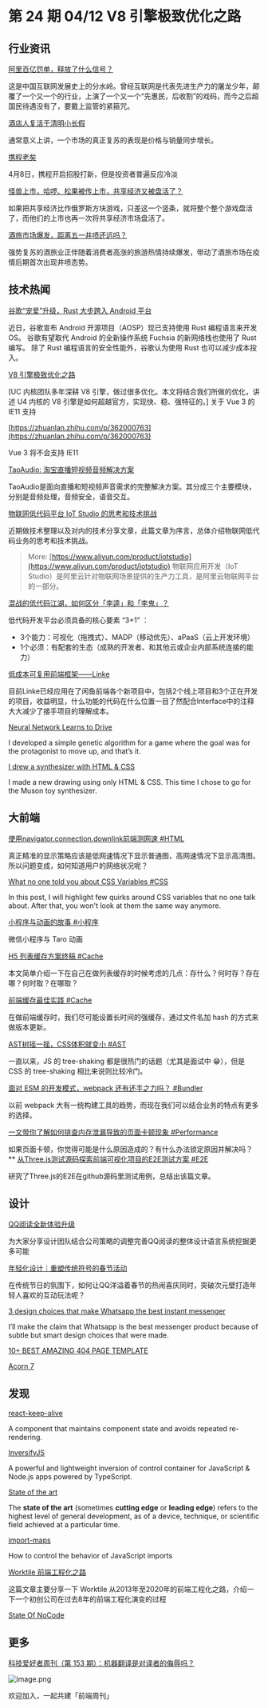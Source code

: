 # 第 24 期 04/12 V8 引擎极致优化之路
## 行业资讯
[阿里百亿罚单，释放了什么信号？](https://mp.weixin.qq.com/s/AT1kiYMf0E1UCUksfO1SqQ)

这是中国互联网发展史上的分水岭。曾经互联网是代表先进生产力的屠龙少年，颠覆了一个又一个的行业，上演了一个又一个“先惠民，后收割”的戏码，而今之后超国民待遇没有了，要戴上监管的紧箍咒。

[酒店人复活于清明小长假](https://mp.weixin.qq.com/s/B1cs-pKmFS2HjVn-1Urn_g)

通常意义上讲，一个市场的真正复苏的表现是价格与销量同步增长。

[携程老矣](https://mp.weixin.qq.com/s/CYZPt8RoGVYh0QVd5zzxAQ)

4月8日，携程开启招股打新，但是投资者普遍反应冷淡

[怪兽上市，哈啰、松果被传上市，共享经济又被盘活了？](https://mp.weixin.qq.com/s/xdAqveGRSNFMXdKvmArjvw)

如果把共享经济比作俄罗斯方块游戏，只差这一个竖条，就将整个整个游戏盘活了，而他们的上市也再一次将共享经济市场盘活了。

[酒旅市场爆发，距离五一井喷还远吗？](https://mp.weixin.qq.com/s/0Uls3BhH5EAX-PPF2Pglwg)

强势复苏的酒旅业正伴随着消费者高涨的旅游热情持续爆发，带动了酒旅市场在疫情后期首次出现井喷态势。

## 技术热闻
[谷歌“宠爱”升级，Rust 大步跨入 Android 平台](https://mp.weixin.qq.com/s/90QxczkGwdE48ScalA_PKg)

近日，谷歌宣布 Android 开源项目（AOSP）现已支持使用 Rust 编程语言来开发 OS。
谷歌有望取代 Android 的全新操作系统 Fuchsia 的新网络栈也使用了 Rust 编写。
除了 Rust 编程语言的安全性能外，谷歌认为使用 Rust 也可以减少成本投入。

[V8 引擎极致优化之路](https://mp.weixin.qq.com/s/zJL_98Pp0Gx1ixeZB46sRA)

[UC 内核团队多年深耕 V8 引擎，做过很多优化。本文将结合我们所做的优化，讲述 U4 内核的 V8 引擎是如何超越官方，实现快、稳、强特征的。] 关于 Vue 3 的 IE11 支持

[https://zhuanlan.zhihu.com/p/362000763](https://zhuanlan.zhihu.com/p/362000763)

Vue 3 将不会支持 IE11

[TaoAudio: 淘宝直播短视频音频解决方案](https://mp.weixin.qq.com/s/YExt0D_7hUt-GMUsr-AK8A)

TaoAudio是面向直播和短视频声音需求的完整解决方案。其分成三个主要模块，分别是音频处理，音频安全，语音交互。

[物联网低代码平台 IoT Studio 的思考和技术挑战](https://mp.weixin.qq.com/s/xJj7WKjvixwCL_2w_X2RmA)

近期做技术整理以及对内的技术分享文章，此篇文章为序言，总体介绍物联网低代码业务的思考和技术挑战。
> More: [https://www.aliyun.com/product/iotstudio](https://www.aliyun.com/product/iotstudio)
> 物联网应用开发（IoT Studio）是阿里云针对物联网场景提供的生产力工具，是阿里云物联网平台的一部分。


[混战的低代码江湖，如何区分「李逵」和「李鬼」？](https://mp.weixin.qq.com/s/TC3xP-qQzQflU2_VpDHQTQ)

低代码开发平台必须具备的核心要素 “3+1” ：

- 3个能力：可视化（拖拽式）、MADP（移动优先）、aPaaS（云上开发环境）
- 1个必须：有配套的生态（成熟的开发者、和其他云或企业内部系统连接的能力）

[低成本可复用前端框架——Linke](https://mp.weixin.qq.com/s/uv_h2cePAEVo6zElKVdL1A)

目前Linke已经应用在了闲鱼前端各个新项目中，包括2个线上项目和3个正在开发的项目，收益明显，什么功能的代码在什么位置一目了然配合Interface中的注释大大减少了接手项目的理解成本。

[Neural Network Learns to Drive](https://codeheir.com/2021/04/10/neural-network-learns-to-drive/)

I developed a simple genetic algorithm for a game where the goal was for the protagonist to move up, and that’s it.

[I drew a synthesizer with HTML & CSS](https://dev.to/fossheim/i-drew-a-synthesizer-with-html-css-53f)

I made a new drawing using only HTML & CSS. This time I chose to go for the Muson toy synthesizer.

## 大前端
[使用navigator.connection.downlink前端测网速 #HTML](https://www.zhangxinxu.com/wordpress/2021/04/navigator-connection-downlink/)

真正精准的显示策略应该是低网速情况下显示普通图，高网速情况下显示高清图。所以问题变成，如何知道用户的网络状况呢？

[What no one told you about CSS Variables #CSS](https://dev.to/afif/what-no-one-told-you-about-css-variables-553o)

In this post, I will highlight few quirks around CSS variables that no one talk about. After that, you won't look at them the same way anymore.

[小程序与动画的故事 #小程序](https://aotu.io/notes/2021/04/09/the-story-of-miniprogram-and-animation/)

微信小程序与 Taro 动画

[H5 列表缓存方案终稿 #Cache](https://www.zoo.team/article/h5-list-buffer)

本文简单介绍一下在自己在做列表缓存的时候考虑的几点：存什么？何时存？存在哪？何时取？在哪取？

[前端缓存最佳实践 #Cache](https://mp.weixin.qq.com/s/EyQKu3I_B71XKAzNWRKSgw)

在做前端缓存时，我们尽可能设置长时间的强缓存，通过文件名加 hash 的方式来做版本更新。

[AST树摇一摇，CSS体积就变小 #AST](https://mp.weixin.qq.com/s/oY8nUAjw1-5_AnKBEw0nkA)

一直以来，JS 的 tree-shaking 都是很热门的话题（尤其是面试中 😁），但是 CSS 的 tree-shaking 相比来说则比较冷门。

[面对 ESM 的开发模式，webpack 还有还手之力吗？ #Bundler](https://mp.weixin.qq.com/s/XFlCdjOslEB3O947fJn00g)

以前 webpack 大有一统构建工具的趋势，而现在我们可以结合业务的特点有更多的选择。

[一文带你了解如何排查内存泄漏导致的页面卡顿现象 #Performance](https://mp.weixin.qq.com/s/SuMISsdlxphQtrqKqIGoig)

如果页面卡顿，你觉得可能是什么原因造成的？有什么办法锁定原因并解决吗？
**
[从Three.js测试源码探索前端可视化项目的E2E测试方案 #E2E](https://mp.weixin.qq.com/s/nNzMgc7U8M1cO-h6r0oHSA)

研究了Three.js的E2E在github源码里测试用例，总结出该篇文章。

## 设计
[QQ阅读全新体验升级](https://mp.weixin.qq.com/s/imqzV22e5PTsOupGevY8Ew)

为大家分享设计团队结合公司策略的调整完善QQ阅读的整体设计语言系统挖掘更多可能

[年轻化设计｜重塑传统符号的春节活动](https://mp.weixin.qq.com/s/K7USWY2WqurrFFf_nbasxw)

在传统节日的氛围下，如何让QQ洋溢着春节的热闹喜庆同时，突破次元壁打造年轻人喜欢的互动玩法呢？

[3 design choices that make Whatsapp the best instant messenger](https://uxplanet.org/3-design-choices-that-make-whatsapp-the-best-instant-messenger-edaa433d92de)

I’ll make the claim that Whatsapp is the best messenger product because of subtle but smart design choices that were made.

[10+ BEST AMAZING 404 PAGE TEMPLATE](https://dev.to/mike37/10-best-amazing-404-page-template-2leb)


[Acorn 7](https://flyingmeat.com/acorn/)


## 发现
[react-keep-alive](https://github.com/StructureBuilder/react-keep-alive)

A component that maintains component state and avoids repeated re-rendering.

[InversifyJS](https://github.com/inversify/InversifyJS)

A powerful and lightweight inversion of control container for JavaScript & Node.js apps powered by TypeScript.

[State of the art](https://en.wikipedia.org/wiki/State_of_the_art)

The **state of the art** (sometimes **cutting edge** or **leading edge**) refers to the highest level of general development, as of a device, technique, or scientific field achieved at a particular time.

[import-maps](https://github.com/wicg/import-maps)

How to control the behavior of JavaScript imports

[Worktile 前端工程化之路](https://zhuanlan.zhihu.com/p/359734011)

这篇文章主要分享一下 Worktile 从2013年至2020年的前端工程化之路，介绍一下一个初创公司在过去8年的前端工程化演变的过程

[State Of NoCode](https://www.nocodejournal.com/state-of-nocode)


## 更多

[科技爱好者周刊（第 153 期）：机器翻译是对译者的侮辱吗？](http://www.ruanyifeng.com/blog/2021/04/weekly-issue-153.html)

![image.png](https://cdn.nlark.com/yuque/0/2020/png/85771/1605930034828-7fc81343-651f-4a15-8465-eebe5a23cf61.png#align=left&display=inline&height=31&margin=%5Bobject%20Object%5D&name=image.png&originHeight=90&originWidth=2186&size=14325&status=done&style=none&width=746)


欢迎加入，一起共建「前端周刊」
